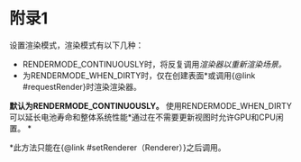 # 附录1

设置渲染模式，渲染模式有以下几种：

-  RENDERMODE_CONTINUOUSLY时，将反复调用*渲染器以重新渲染场景。*
- 为RENDERMODE_WHEN_DIRTY时，仅在创建表面*或调用{@link #requestRender}时渲染渲染器。

**默认为RENDERMODE_CONTINUOUSLY。** 使用RENDERMODE_WHEN_DIRTY可以延长电池寿命和整体系统性能*通过在不需要更新视图时允许GPU和CPU闲置。 * <p> *此方法只能在{@link #setRenderer（Renderer）}之后调用。

